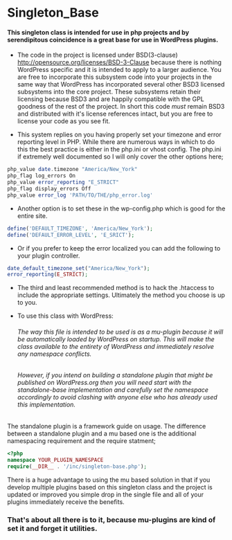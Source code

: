 # Singleton_Base

#### This singleton class is intended for use in php projects and by serendipitous coincidence is a great base for use in WordPress plugins.

- The code in the project is licensed under BSD(3-clause) http://opensource.org/licenses/BSD-3-Clause because there is nothing WordPress specific and it is intended to apply to a larger audience. You are free to incorporate this subsystem code into your projects in the same way that WordPress has incorporated several other BSD3 licensed subsystems into the core project. These subsystems retain their licensing because BSD3 and are happily compatible with the GPL goodness of the rest of the project. In short this code *must* remain BSD3 and distributed with it's license references intact, but you are free to license your code as you see fit.    

- This system replies on you having properly set your timezone and error reporting level in PHP. While there are numerous ways in which to do this the best practice is either in the php.ini or vhost config. The php.ini if extremely well documented so I will only cover the other options here;
```php
php_value date.timezone "America/New_York"
php_flag log_errors On
php_value error_reporting "E_STRICT"
php_flag display_errors Off
php_value error_log 'PATH/TO/THE/php_error.log'
```
- Another option is to set these in the wp-config.php which is good for the entire site.
```php
define('DEFAULT_TIMEZONE', 'America/New_York');
define('DEFAULT_ERROR_LEVEL', 'E_SRICT');
```
- Or if you prefer to keep the error localized you can add the following to your plugin controller.
```php
date_default_timezone_set("America/New_York");
error_reporting(E_STRICT);
```
- The third and least recommended method is to hack the .htaccess to include the appropriate settings. Ultimately the method you choose is up to you. 

- To use this class with WordPress:

    ###### The way this file is intended to be used is as a mu-plugin because it will be automatically loaded by WordPress on startup. This will make the class available to the entirety of WordPress and immediately resolve any namespace conflicts. 
    
    ###### However, if you intend on building a standalone plugin that might be published on WordPress.org then you will need start with the standalone-base implementation and carefully set the namespace accordingly to avoid clashing with anyone else who has already used this implementation. 
    
The standalone plugin is a framework guide on usage. The difference between a standalone plugin and a mu based one is the additional namespacing requirement and the require statment;
 
```php
<?php
namespace YOUR_PLUGIN_NAMESPACE
require(__DIR__ . '/inc/singleton-base.php');
```

There is a huge advantage to using the mu based solution in that if you develop multiple plugins based on this singleton class and the project is updated or improved you simple drop in the single file and all of your plugins immediately receive the benefits.

### That's about all there is to it, because mu-plugins are kind of set it and forget it utilities.